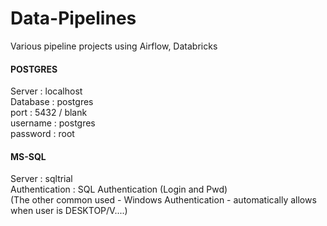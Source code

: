 # Data-Pipelines
Various pipeline projects using Airflow, Databricks


#### POSTGRES
Server : localhost  
Database : postgres  
port : 5432 / blank  
username : postgres  
password : root  

#### MS-SQL  
Server : sqltrial  
Authentication : SQL Authentication (Login and Pwd)  
(The other common used - Windows Authentication - automatically allows when user is DESKTOP/V....)  
